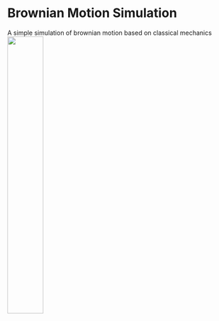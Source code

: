 # Brownian Motion Simulation

A simple simulation of brownian motion based on classical mechanics <br>
<img src = "https://user-images.githubusercontent.com/71583394/202992502-483c2194-4799-4ed8-836b-b1a0398ae2bb.gif" height = "40%" width="40%">


